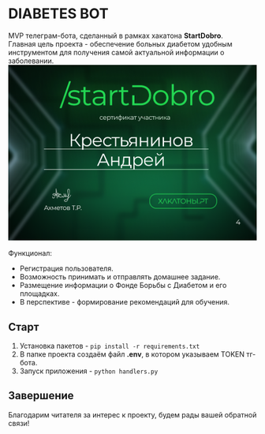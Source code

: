 DIABETES BOT
============
MVP телеграм-бота, сделанный в рамках хакатона **StartDobro**.  
Главная цель проекта - обеспечение больных диабетом удобным инструментом для получения самой актуальной информации о заболевании.  
![Sertificate](./images/sertificate.png)

Функционал:  
- Регистрация пользователя.
- Возможность принимать и отправлять домашнее задание.
- Размещение информации о Фонде Борьбы с Диабетом и его площадках.
- В перспективе - формирование рекомендаций для обучения.

## Старт
1. Установка пакетов - `pip install -r requirements.txt`
2. В папке проекта создаём файл **.env**, в котором указываем TOKEN тг-бота.
3. Запуск приложения - `python handlers.py`

## Завершение
Благодарим читателя за интерес к проекту, будем рады вашей обратной связи!
